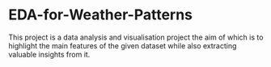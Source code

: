 # EDA-for-Weather-Patterns
This project is a data analysis and visualisation project the aim of which is to highlight the main features of the given dataset while also extracting valuable insights from it.

